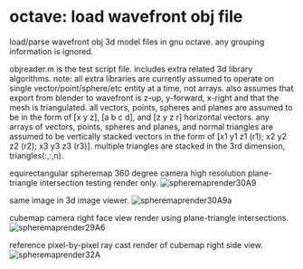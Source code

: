 # octave: load wavefront obj file
load/parse wavefront obj 3d model files in gnu octave. any grouping information is ignored.

objreader.m is the test script file. includes extra related 3d library algorithms.
note: all extra libraries are currently assumed to operate on single vector/point/sphere/etc entity at a time, not arrays.
also assumes that export from blender to wavefront is z-up, y-forward, x-right and that the mesh is triangulated.
all vectors, points, spheres and planes are assumed to be in the form of [x y z], [a b c d], and [z y z r] horizontal vectors.
any arrays of vectors, points, spheres and planes, and normal triangles are assumed to be vertically stacked vectors
in the form of [x1 y1 z1 (r1); x2 y2 z2 (r2); x3 y3 z3 (r3)]. multiple triangles are stacked in the 3rd dimension, triangles(:,:,n).

equirectangular spheremap 360 degree camera high resolution plane-triangle intersection testing render only.
![spheremaprender30A9](https://github.com/goofyseeker311/octaveloadwavefrontobj/assets/19920254/39538d49-7a03-482e-85e9-39fc2ff6105c)

same image in 3d image viewer.
![spheremaprender30A9a](https://github.com/goofyseeker311/octaveloadwavefrontobj/assets/19920254/37978ed2-4984-440c-8290-52208ea22a02)

cubemap camera right face view render using plane-triangle intersections.
![spheremaprender29A6](https://github.com/goofyseeker311/octaveloadwavefrontobj/assets/19920254/ceb9cf48-086b-451d-93e7-6553a150cc91)

reference pixel-by-pixel ray cast render of cubemap right side view.
![spheremaprender32A](https://github.com/goofyseeker311/octaveloadwavefrontobj/assets/19920254/b19c55de-86a7-4d1d-ac9c-26a9a61f0f06)
